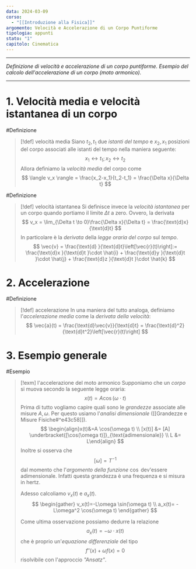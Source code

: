 ```yaml
---
data: 2024-03-09
corso:
  - "[[Introduzione alla Fisica]]"
argomento: Velocità e Accelerazione di un Corpo Puntiforme
tipologia: appunti
stato: "1"
capitolo: Cinematica
---
```

- - -
*Definizione di velocità e accelerazione di un corpo puntiforme. Esempio del calcolo dell'accelerazione di un corpo (moto armonico).*
- - -
# 1. Velocità media e velocità istantanea di un corpo
#Definizione 
> [!def] velocità media
> Siano $t_2, t_1$ due *istanti del tempo* e $x_2, x_1$ posizioni del corpo associati alle istanti del tempo nella maniera seguente:
> $$
> x_1 \leftrightarrow t_1 ; x_2 \leftrightarrow t_2
> $$
> Allora definiamo la *velocità media* del corpo come
> $$
> \langle v_x \rangle = \frac{x_2-x_1}{t_2-t_1} = \frac{\Delta x}{\Delta t}
> $$

#Definizione 
> [!def] velocità istantanea
> Si definisce invece la *velocità istantanea* per un corpo quando portiamo il limite $\Delta t$ a zero. Ovvero, la derivata
> $$
> v_x = \lim_{\Delta t \to 0}\frac{\Delta x}{\Delta t} = \frac{\text{d}x}{\text{d}t}
> $$
> In particolare è la *derivata* della *legge oraria del corpo* sul *tempo*.
> $$
> \vec{v} = \frac{\text{d} }{\text{d}t}\left[\vec{r}(t)\right]:= \frac{\text{d}x }{\text{d}t }\cdot \hat{i} + \frac{\text{d}y }{\text{d}t }\cdot \hat{j} + \frac{\text{d}z }{\text{d}t }\cdot \hat{k}
> $$

# 2. Accelerazione
#Definizione 
> [!def] accelerazione
> In una maniera del tutto analoga, definiamo l'*accelerazione media* come la *derivata della velocità*:
> $$
> \vec{a}(t) = \frac{\text{d}\vec{v}}{\text{d}t} = \frac{\text{d}^2}{\text{d}t^2}\left[\vec{r}(t)\right]
> $$

# 3. Esempio generale
#Esempio 
> [!exm] l'accelerazione del moto armonico
> Supponiamo che un *corpo* si muova secondo la seguente legge oraria:
> $$
> x(t)=A \cos(\omega \cdot t)
> $$
> Prima di tutto vogliamo capire quali sono le *grandezze* associate alle misure $A, \omega$. Per questo usiamo l'*analisi dimensionale* ([[Grandezze e Misure Fisiche#^e43c58]]).
> $$
> \begin{align}x(t)&=A \cos(\omega t) \\ [x(t)] &= [A] \underbracket{[\cos(\omega t)]}_{\text{adimensionale}} \\ L &= L\end{align}
> $$
> Inoltre si osserva che
> $$
> [\omega] = T^{-1}
> $$
> dal momento che l'*argomento della funzione* $\cos$ dev'essere adimensionale. Infatti questa grandezza è una frequenza e si misura in hertz.
> 
> Adesso calcoliamo $v_x(t)$ e $a_x(t)$.
> $$
> \begin{gather}
> v_x(t)=-L\omega \sin(\omega t) \\
> a_x(t)= - L\omega^2 \cos(\omega t)
> \end{gather}
> $$
> 
> Come ultima osservazione possiamo dedurre la relazione
> $$
> a_x(t) = - \omega \cdot x(t)
> $$
> che è proprio un'*equazione differenziale* del tipo
> $$
> f''(x)+\omega f(x)=0
> $$
> risolvibile con l'approccio *"Ansatz"*.
